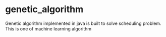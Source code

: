 genetic_algorithm
=================

Genetic algorithm implemented in java is built to solve scheduling problem. This is one of machine learning algorithm
